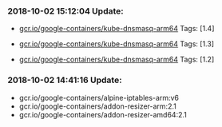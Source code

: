 ### 2018-10-02 15:12:04 Update:

- [gcr.io/google-containers/kube-dnsmasq-arm64](https://hub.docker.com/r/gcrcontainer/kube-dnsmasq-arm64/tags)
Tags: [1.4]

- [gcr.io/google-containers/kube-dnsmasq-arm64](https://hub.docker.com/r/gcrcontainer/kube-dnsmasq-arm64/tags)
Tags: [1.3]

- [gcr.io/google-containers/kube-dnsmasq-arm64](https://hub.docker.com/r/gcrcontainer/kube-dnsmasq-arm64/tags)
Tags: [1.2]

### 2018-10-02 14:41:16 Update:

- gcr.io/google-containers/alpine-iptables-arm:v6
- gcr.io/google-containers/addon-resizer-arm:2.1
- gcr.io/google-containers/addon-resizer-amd64:2.1
